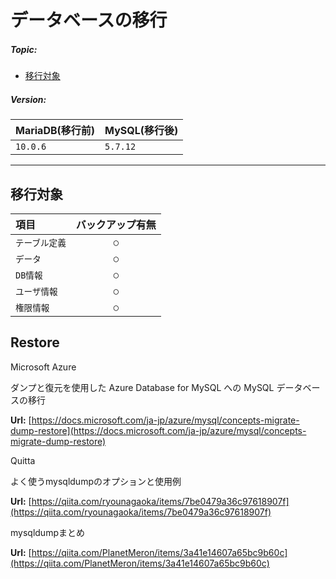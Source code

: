 # データベースの移行

##### Topic:

- [移行対象](#移行対象)

##### Version:

| MariaDB(移行前) | MySQL(移行後) |
|:---------|:---------|
| `10.0.6` | `5.7.12` |

----

## 移行対象

| 項目           | バックアップ有無 |
|:---------------|:----:|
| `テーブル定義` | `○` |
| `データ`       | `○` |
| `DB情報`       | `○` |
| `ユーザ情報`   | `○` |
| `権限情報`     | `○` |

## Restore






Microsoft Azure

ダンプと復元を使用した Azure Database for MySQL への MySQL データベースの移行

**Url:** [https://docs.microsoft.com/ja-jp/azure/mysql/concepts-migrate-dump-restore](https://docs.microsoft.com/ja-jp/azure/mysql/concepts-migrate-dump-restore)

Quitta

よく使うmysqldumpのオプションと使用例

**Url:** [https://qiita.com/ryounagaoka/items/7be0479a36c97618907f](https://qiita.com/ryounagaoka/items/7be0479a36c97618907f)

mysqldumpまとめ

**Url:** [https://qiita.com/PlanetMeron/items/3a41e14607a65bc9b60c](https://qiita.com/PlanetMeron/items/3a41e14607a65bc9b60c)



